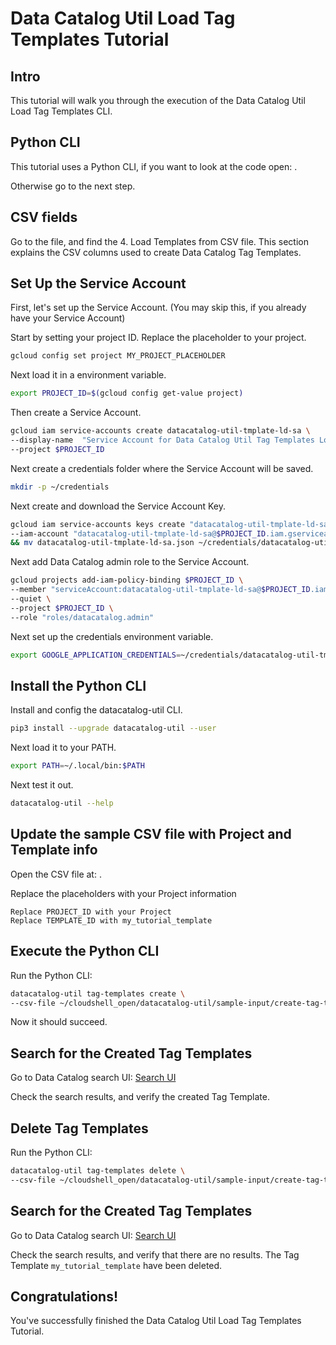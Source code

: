 <!---
Note: This tutorial is meant for Google Cloud Shell, and can be opened by going to
http://gstatic.com/cloudssh/images/open-btn.svg)](https://console.cloud.google.com/cloudshell/open?git_repo=https://github.com/mesmacosta/datacatalog-util&tutorial=tutorials/tag-templates/TUTORIAL.LOAD.md)--->
# Data Catalog Util Load Tag Templates Tutorial

<!-- TODO: analytics id? -->
<walkthrough-author name="mesmacosta@gmail.com" tutorialName="Data Catalog Util Load Tag Templates Tutorial" repositoryUrl="https://github.com/mesmacosta/datacatalog-util"></walkthrough-author>

## Intro

This tutorial will walk you through the execution of the Data Catalog Util Load Tag Templates CLI.

## Python CLI

This tutorial uses a Python CLI, if you want to look at the code open:
<walkthrough-editor-open-file filePath="cloudshell_open/datacatalog-util/src/datacatalog_util/datacatalog_util_cli.py"
                              text="datacatalog_util_cli.py">
</walkthrough-editor-open-file>.

Otherwise go to the next step.

## CSV fields

Go to the
<walkthrough-editor-open-file filePath="cloudshell_open/datacatalog-util/README.md" text="README.md">
</walkthrough-editor-open-file> file, and find the 4. Load Templates from CSV file.
This section explains the CSV columns used to create Data Catalog Tag Templates.

## Set Up the Service Account

First, let's set up the Service Account. (You may skip this, if you already have your Service Account)

Start by setting your project ID. Replace the placeholder to your project.
```bash
gcloud config set project MY_PROJECT_PLACEHOLDER
```

Next load it in a environment variable.
```bash
export PROJECT_ID=$(gcloud config get-value project)
```

Then create a Service Account.
```bash
gcloud iam service-accounts create datacatalog-util-tmplate-ld-sa \
--display-name  "Service Account for Data Catalog Util Tag Templates Load CLI" \
--project $PROJECT_ID
```

Next create a credentials folder where the Service Account will be saved.
```bash
mkdir -p ~/credentials
```

Next create and download the Service Account Key.
```bash
gcloud iam service-accounts keys create "datacatalog-util-tmplate-ld-sa.json" \
--iam-account "datacatalog-util-tmplate-ld-sa@$PROJECT_ID.iam.gserviceaccount.com" \
&& mv datacatalog-util-tmplate-ld-sa.json ~/credentials/datacatalog-util-tmplate-ld-sa.json
```

Next add Data Catalog admin role to the Service Account.
```bash
gcloud projects add-iam-policy-binding $PROJECT_ID \
--member "serviceAccount:datacatalog-util-tmplate-ld-sa@$PROJECT_ID.iam.gserviceaccount.com" \
--quiet \
--project $PROJECT_ID \
--role "roles/datacatalog.admin"
```

Next set up the credentials environment variable.
```bash
export GOOGLE_APPLICATION_CREDENTIALS=~/credentials/datacatalog-util-tmplate-ld-sa.json
```

## Install the Python CLI

Install and config the datacatalog-util CLI.
```bash
pip3 install --upgrade datacatalog-util --user
```
Next load it to your PATH.
```bash
export PATH=~/.local/bin:$PATH
```

Next test it out.
```bash
datacatalog-util --help
```

## Update the sample CSV file with Project and Template info

Open the CSV file at:
<walkthrough-editor-open-file filePath="cloudshell_open/datacatalog-util/sample-input/create-tag-templates/tag-templates-opt-1-all-metadata.csv"
                              text="tag-templates-opt-1-all-metadata.csv">
</walkthrough-editor-open-file>.

Replace the placeholders with your Project information
```
Replace PROJECT_ID with your Project
Replace TEMPLATE_ID with my_tutorial_template
```

## Execute the Python CLI

Run the Python CLI:
```bash
datacatalog-util tag-templates create \
--csv-file ~/cloudshell_open/datacatalog-util/sample-input/create-tag-templates/tag-templates-opt-1-all-metadata.csv
```

Now it should succeed.

## Search for the Created Tag Templates

Go to Data Catalog search UI:
[Search UI](https://console.cloud.google.com/datacatalog?q=my_tutorial_template&qTypes=TAG_TEMPLATE)

Check the search results, and verify the created Tag Template.

## Delete Tag Templates

Run the Python CLI:
```bash
datacatalog-util tag-templates delete \
--csv-file ~/cloudshell_open/datacatalog-util/sample-input/create-tag-templates/tag-templates-opt-1-all-metadata.csv
```

## Search for the Created Tag Templates

Go to Data Catalog search UI:
[Search UI](https://console.cloud.google.com/datacatalog?q=my_tutorial_template&qTypes=TAG_TEMPLATE)

Check the search results, and verify that there are no results. The Tag Template `my_tutorial_template` 
have been deleted.

## Congratulations!

<walkthrough-conclusion-trophy></walkthrough-conclusion-trophy>

You've successfully finished the Data Catalog Util Load Tag Templates Tutorial.
